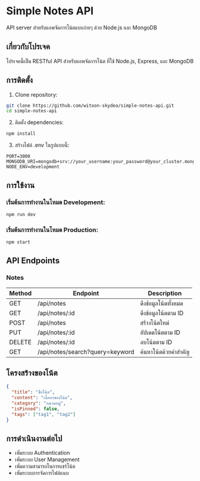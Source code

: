 # Simple Notes API

API server สำหรับแอพจัดการโน้ตแบบง่ายๆ ด้วย Node.js และ MongoDB

## เกี่ยวกับโปรเจค

โปรเจคนี้เป็น RESTful API สำหรับแอพจัดการโน้ต ที่ใช้ Node.js, Express, และ MongoDB

## การติดตั้ง

1. Clone repository:

```bash
git clone https://github.com/witoon-skydea/simple-notes-api.git
cd simple-notes-api
```

2. ติดตั้ง dependencies:

```bash
npm install
```

3. สร้างไฟล์ .env ในรูปแบบนี้:

```
PORT=3000
MONGODB_URI=mongodb+srv://your_username:your_password@your_cluster.mongodb.net/
NODE_ENV=development
```

## การใช้งาน

### เริ่มต้นการทำงานในโหมด Development:

```bash
npm run dev
```

### เริ่มต้นการทำงานในโหมด Production:

```bash
npm start
```

## API Endpoints

### Notes

| Method | Endpoint | Description |
|--------|----------|-------------|
| GET    | /api/notes | ดึงข้อมูลโน้ตทั้งหมด |
| GET    | /api/notes/:id | ดึงข้อมูลโน้ตตาม ID |
| POST   | /api/notes | สร้างโน้ตใหม่ |
| PUT    | /api/notes/:id | อัปเดตโน้ตตาม ID |
| DELETE | /api/notes/:id | ลบโน้ตตาม ID |
| GET    | /api/notes/search?query=keyword | ค้นหาโน้ตด้วยคำสำคัญ |

## โครงสร้างของโน้ต

```json
{
  "title": "ชื่อโน้ต",
  "content": "เนื้อหาของโน้ต",
  "category": "หมวดหมู่",
  "isPinned": false,
  "tags": ["tag1", "tag2"]
}
```

## การดำเนินงานต่อไป

- เพิ่มระบบ Authentication
- เพิ่มระบบ User Management
- เพิ่มความสามารถในการแชร์โน้ต
- เพิ่มระบบการจัดการไฟล์แนบ